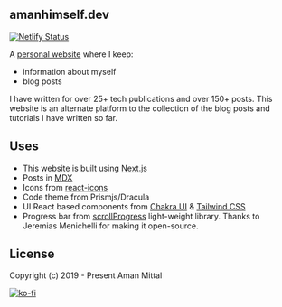 ## amanhimself.dev

[![Netlify Status](https://api.netlify.com/api/v1/badges/7a54ca90-982e-49cd-a491-23d5893bdebd/deploy-status)](https://app.netlify.com/sites/clever-pare-cfc6e4/deploys)

A [personal website](https://amanhimself.dev/) where I keep:

- information about myself
- blog posts

I have written for over 25+ tech publications and over 150+ posts. This website is an alternate platform to the collection of the blog posts and tutorials I have written so far.

## Uses

- This website is built using [Next.js](https://nextjs.org/)
- Posts in [MDX](https://mdxjs.com/)
- Icons from [react-icons](https://react-icons.github.io/react-icons/)
- Code theme from Prismjs/Dracula
- UI React based components from [Chakra UI](https://chakra-ui.com) & [Tailwind CSS](https://tailwindcss.com/)
- Progress bar from [scrollProgress](https://github.com/jeremenichelli/scrollProgress) light-weight library. Thanks to Jeremias Menichelli for making it open-source.

## License

Copyright (c) 2019 - Present Aman Mittal

[![ko-fi](https://www.ko-fi.com/img/githubbutton_sm.svg)](https://ko-fi.com/A611K61)
